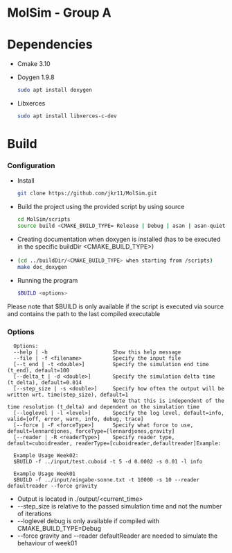 MolSim - Group A
===

# Dependencies
- Cmake 3.10

- Doygen 1.9.8

    ```bash
    sudo apt install doxygen
    ```

- Libxerces
  ```bash
  sudo apt install libxerces-c-dev
  ```

# Build
### Configuration
- Install
  ```bash
  git clone https://github.com/jkr11/MolSim.git
  ```
- Build the project using the provided script by using source
  ```bash
  cd MolSim/scripts
  source build <CMAKE_BUILD_TYPE= Release | Debug | asan | asan-quiet>
  ```
- Creating documentation when doxygen is installed (has to be executed in the specific buildDir <CMAKE_BUILD_TYPE>)
- ```bash
  (cd ../buildDir/<CMAKE_BUILD_TYPE> when starting from /scripts)
  make doc_doxygen 
  ```
- Running the program
  ```bash
  $BUILD <options>
  ```
  
Please note that $BUILD is only available if the script is executed via source and contains the path to the last compiled executable
### Options

```console
  Options:
  --help | -h                     Show this help message
  --file | -f <filename>          Specify the input file
  [--t_end | -t <double>]         Specify the simulation end time (t_end), default=100
  [--delta_t | -d <double>]       Specify the simulation delta time (t_delta), default=0.014
  [--step_size | -s <double>]     Specify how often the output will be written wrt. time(step_size), default=1
                                  Note that this is independent of the time resolution (t_delta) and dependent on the simulation time
  [--loglevel | -l <level>]       Specify the log level, default=info, valid=[off, error, warn, info, debug, trace]
  [--force | -F <forceType>]      Specify what force to use, default=lennardjones, forceType=[lennardjones,gravity]
  [--reader | -R <readerType>]    Specify reader type, default=cuboidreader, readerType=[cuboidreader,defaultreader]Example:
  
  Example Usage Week02:
  $BUILD -f ../input/test.cuboid -t 5 -d 0.0002 -s 0.01 -l info
  
  Example Usage Week01
  $BUILD -f ../input/eingabe-sonne.txt -t 10000 -s 10 --reader defaultreader --force gravity
```

- Output is located in ./output/<current_time>
- --step_size is relative to the passed simulation time and not the number of iterations
- --loglevel debug is only available if compiled with CMAKE_BUILD_TYPE=Debug
- --force gravity and --reader defaultReader are needed to simulate the behaviour of week01 